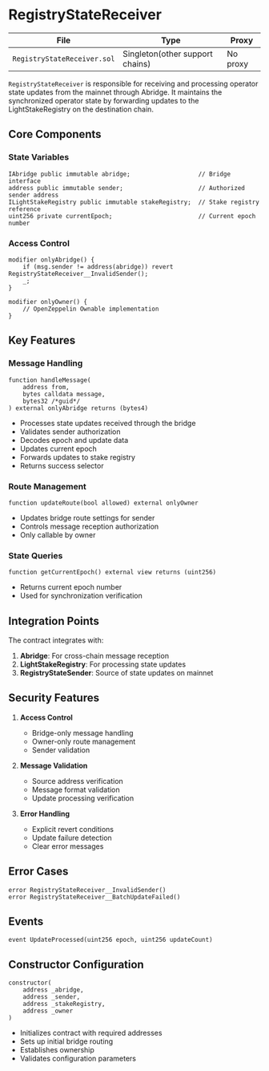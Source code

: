 # RegistryStateReceiver

| File | Type | Proxy |
| -------- | -------- | -------- |
| `RegistryStateReceiver.sol` | Singleton(other support chains) | No proxy |

`RegistryStateReceiver` is responsible for receiving and processing operator state updates from the mainnet through Abridge. It maintains the synchronized operator state by forwarding updates to the LightStakeRegistry on the destination chain.

## Core Components

### State Variables
```solidity
IAbridge public immutable abridge;                   // Bridge interface
address public immutable sender;                     // Authorized sender address
ILightStakeRegistry public immutable stakeRegistry;  // Stake registry reference
uint256 private currentEpoch;                        // Current epoch number
```

### Access Control
```solidity
modifier onlyAbridge() {
    if (msg.sender != address(abridge)) revert RegistryStateReceiver__InvalidSender();
    _;
}

modifier onlyOwner() {
    // OpenZeppelin Ownable implementation
}
```

## Key Features

### Message Handling
```solidity
function handleMessage(
    address from,
    bytes calldata message,
    bytes32 /*guid*/
) external onlyAbridge returns (bytes4)
```
- Processes state updates received through the bridge
- Validates sender authorization
- Decodes epoch and update data
- Updates current epoch
- Forwards updates to stake registry
- Returns success selector

### Route Management
```solidity
function updateRoute(bool allowed) external onlyOwner
```
- Updates bridge route settings for sender
- Controls message reception authorization
- Only callable by owner

### State Queries
```solidity
function getCurrentEpoch() external view returns (uint256)
```
- Returns current epoch number
- Used for synchronization verification

## Integration Points

The contract integrates with:
1. **Abridge**: For cross-chain message reception
2. **LightStakeRegistry**: For processing state updates
3. **RegistryStateSender**: Source of state updates on mainnet

## Security Features

1. **Access Control**
   - Bridge-only message handling
   - Owner-only route management
   - Sender validation

2. **Message Validation**
   - Source address verification
   - Message format validation
   - Update processing verification

3. **Error Handling**
   - Explicit revert conditions
   - Update failure detection
   - Clear error messages

## Error Cases
```solidity
error RegistryStateReceiver__InvalidSender()
error RegistryStateReceiver__BatchUpdateFailed()
```

## Events
```solidity
event UpdateProcessed(uint256 epoch, uint256 updateCount)
```

## Constructor Configuration
```solidity
constructor(
    address _abridge,
    address _sender,
    address _stakeRegistry,
    address _owner
)
```
- Initializes contract with required addresses
- Sets up initial bridge routing
- Establishes ownership
- Validates configuration parameters
